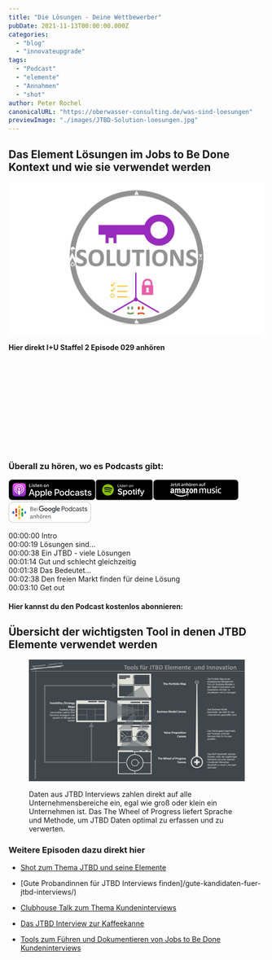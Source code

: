 ```yaml
---
title: "Die Lösungen - Deine Wettbewerber"
pubDate: 2021-11-13T00:00:00.000Z
categories:
  - "blog"
  - "innovateupgrade"
tags:
  - "Podcast"
  - "elemente"
  - "Annahmen"
  - "shot"
author: Peter Rochel
canonicalURL: "https://oberwasser-consulting.de/was-sind-loesungen"
previewImage: "./images/JTBD-Solution-loesungen.jpg"
---
```


## Das Element Lösungen im Jobs to Be Done Kontext und wie sie verwendet werden

![](./images/JTBD-Solution-loesungen.jpg)

**Hier direkt I+U Staffel 2 Episode 029 anhören**

<iframe data-cookie-consent="marketing" data-cookieblock-src="https://embed.podcasts.apple.com/us/podcast/die-l%C3%B6sungen-deine-wettbewerber/id1354901024?i=1000541708749&amp;itsct=podcast_box_player&amp;itscg=30200&amp;ls=1&amp;theme=auto" height="175px" frameborder="0" sandbox="allow-forms allow-popups allow-same-origin allow-scripts allow-top-navigation-by-user-activation" allow="autoplay *; encrypted-media *;" style="width: 100%; max-width: 660px; overflow: hidden; border-top-left-radius: 10px; border-top-right-radius: 10px; border-bottom-right-radius: 10px; border-bottom-left-radius: 10px; background-color: transparent;"></iframe>

### Überall zu hören, wo es Podcasts gibt:

[![](images/listen-on-apple-podcast.png)](https://podcasts.apple.com/de/podcast/die-lösungen-deine-wettbewerber/id1354901024?i=1000541708749)[![](images/listen-on-spotify.png)](https://open.spotify.com/episode/5tb54Qgz8JZLLbPD8UXPQY)[![](images/ListenOn_AmazonMusic_button_Black_RGB_5X_DE-300x73.png)](https://music.amazon.de/podcasts/4838bd28-7b97-4912-80cb-de39a6c75654/episodes/7aee36a2-db04-492f-a527-acc6a9b8a226/innovate-upgrade-die-lösungen---deine-wettbewerber)[![jobs to be done podcast](images/DE_Google_Podcasts_Badge_8x-300x76.png)](https://podcasts.google.com/feed/aHR0cHM6Ly96dW04cnkucG9kY2FzdGVyLmRlL29iZXJ3YXNzZXIucnNz/episode/cG9kLWQ4NTliMDk2MGQyMGQ4MjVlODMyMTUyNmM1NQ?sa=X&ved=0CAUQkfYCahcKEwi4laTb7sH8AhUAAAAAHQAAAAAQAQ)

00:00:00 Intro<br>
00:00:19 Lösungen sind…<br>
00:00:38 Ein JTBD - viele Lösungen<br>
00:01:14 Gut und schlecht gleichzeitig<br>
00:01:38 Das Bedeutet…<br>
00:02:38 Den freien Markt finden für deine Lösung<br>
00:03:10 Get out

#### Hier kannst du den Podcast kostenlos abonnieren:

## Übersicht der wichtigsten Tool in denen JTBD Elemente verwendet werden

<figure>

![](./images/JTBD-Tools.001.jpeg)

<figcaption>

Daten aus JTBD Interviews zahlen direkt auf alle Unternehmensbereiche ein, egal wie groß oder klein ein Unternehmen ist. Das The Wheel of Progress liefert Sprache und Methode, um JTBD Daten optimal zu erfassen und zu verwerten.

</figcaption>

</figure>

### Weitere Episoden dazu direkt hier

- [Shot zum Thema JTBD und seine Elemente](https://oberwasser-consulting.de/der-job-to-be-done-jtbd/)

- [Gute Probandinnen für JTBD Interviews finden]/gute-kandidaten-fuer-jtbd-interviews/)

- [Clubhouse Talk zum Thema Kundeninterviews](https://oberwasser-consulting.de/podcast043/)

- [Das JTBD Interview zur Kaffeekanne](https://oberwasser-consulting.de/podcast043/)

- [Tools zum Führen und Dokumentieren von Jobs to Be Done Kundeninterviews](https://oberwasser-consulting.de/jtbd-tools/)
